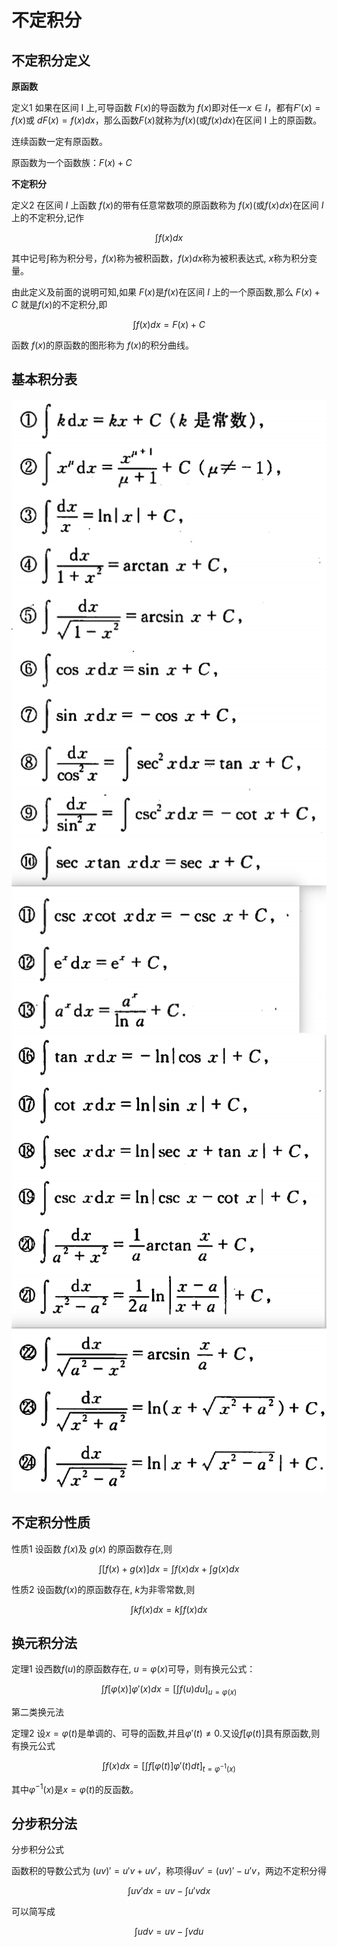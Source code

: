 # 不定积分

## 不定积分定义

**原函数**

定义1 如果在区间 I 上,可导函数 $F(x)$的导函数为 $f(x)$即对任一$x \in I$，都有$F'(x)= f(x)$或 $dF(x)= f(x)dx$，那么函数$F(x)$就称为$f(x)$(或$f(x)dx$)在区间 I 上的原函数。


连续函数一定有原函数。

原函数为一个函数族：$F(x)+C$

**不定积分**

定义2 在区间 $I$ 上函数 $f(x)$的带有任意常数项的原函数称为 $f(x)$(或$f(x)dx$)在区间 $I$ 上的不定积分,记作

$$\int f(x)dx$$

其中记号$\int$称为积分号，$f(x)$称为被积函数，$f(x)dx$称为被积表达式, $x$称为积分变量。

由此定义及前面的说明可知,如果 $F(x)$是$f(x)$在区间 $I$ 上的一个原函数,那么 $F(x)+ C$ 就是$f(x)$的不定积分,即

$$\int f(x)dx=F(x)+C$$

函数 $f(x)$的原函数的图形称为 $f(x)$的积分曲线。

## 基本积分表

![](assets/sum1.png)
![](assets/sum2.png)

## 不定积分性质

性质1 设函数 $f(x)$及 $g(x)$ 的原函数存在,则

$$\int [f(x)+g(x)]dx=\int f(x)dx+ \int g(x)dx$$

性质2 设函数$f(x)$的原函数存在,  $k$为非零常数,则

$$\int kf(x)dx=k\int f(x)dx$$

## 换元积分法

定理1 设西数$f(u)$的原函数存在,  $u=\varphi(x)$可导，则有换元公式：

$$\int f[\varphi(x)]\varphi'(x)dx=[\int f(u)du]_{u=\varphi(x)}$$

第二类换元法

定理2 设$x=\varphi(t)$是单调的、可导的函数,并且$\varphi'(t)\ne 0$.又设$f[\varphi(t)]$具有原函数,则有换元公式

$$\int f(x)dx = [\int f[\varphi(t)]\varphi'(t)dt]_{t=\varphi^{-1}(x)}$$

其中$\varphi^{-1}(x)$是$x=\varphi(t)$的反函数。

## 分步积分法

分步积分公式

函数积的导数公式为 $(uv)'=u'v+uv'$，称项得$uv'=(uv)'-u'v$，两边不定积分得

$$\int uv'dx=uv - \int u'vdx$$

可以简写成

$$\int udv=uv - \int vdu$$